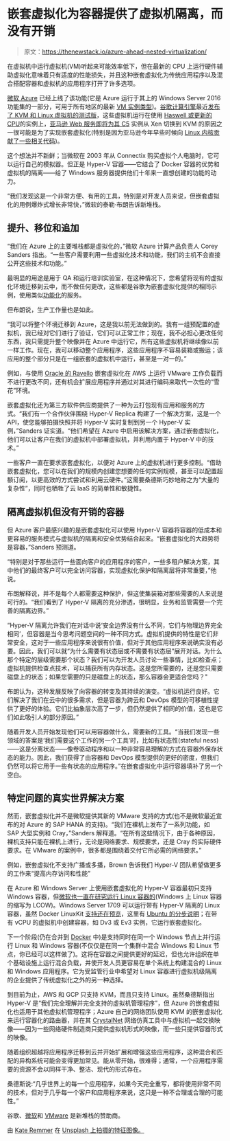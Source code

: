 # 嵌套虚拟化为容器提供了虚拟机隔离，而没有开销

> 原文：<https://thenewstack.io/azure-ahead-nested-virtualization/>

在虚拟机中运行虚拟机(VM)听起来可能效率低下，但在最新的 CPU 上运行硬件辅助虚拟化意味着只有适度的性能损失，并且这种嵌套虚拟化为传统应用程序以及混合搭配容器和虚拟机的应用程序打开了许多选项。

[微软 Azure](https://azure.microsoft.com/en-us/?v=17.14) 已经上线了该功能(它是 Azure 运行于其上的 Windows Server 2016 功能集的一部分，可用于所有地区的最新 [VM 实例类型](https://azure.microsoft.com/en-us/blog/introducing-the-new-dv3-and-ev3-vm-sizes/))。[谷歌计算引擎](https://cloud.google.com/kubernetes-engine)最近[发布了 KVM 和 Linux 虚拟机的测试版](https://cloudplatform.googleblog.com/2017/09/introducing-nested-virtualization-for.html)，这些虚拟机运行在使用 [Haswell 或更新的 CPU](https://cloud.google.com/compute/docs/regions-zones/regions-zones#available)的实例上，[亚马逊 Web 服务即将为其 C5](https://www.theregister.co.uk/2017/11/07/aws_writes_new_kvm_based_hypervisor_to_make_its_cloud_go_faster/) 实例从 Xen 切换到 KVM 的原因之一很可能是为了实现嵌套虚拟化(特别是因为亚马逊今年早些时候向 [Linux 内核贡献了一些相关代码](https://git.kernel.org/pub/scm/linux/kernel/git/torvalds/linux.git/commit/?id=e1d39b17e044e8ae819827810d87d809ba5f58c0))。

这个想法并不新鲜；当微软在 2003 年从 Connectix 购买虚拟个人电脑时，它可以运行自己的模拟器。但正是 Hyper-V 容器——它结合了 Docker 容器的优势和虚拟机的隔离——给了 Windows 服务器提供他们十年来一直想创建的功能的动力。

“我们发现这是一个非常方便、有用的工具，特别是对开发人员来说，但嵌套虚拟化的用例爆炸式增长非常快，”微软的泰勒·布朗告诉新堆栈。

## 提升、移位和追加

“我们在 Azure 上的主要堆栈都是虚拟化的，”微软 Azure 计算产品负责人 Corey Sanders 指出。“一些客户需要利用一些虚拟化技术和功能，我们的主机不会直接公开这些技术和功能。”

最明显的用途是用于 QA 和运行培训实验室，在这种情况下，您希望将现有的虚拟化环境迁移到云中，而不做任何更改，这些都是谷歌为嵌套虚拟化提供的相同示例，使用类似[功能化](http://www.functionize.com/)的服务。

但布朗说，生产工作量也是如此。

“我可以将整个环境迁移到 Azure，这是我以前无法做到的。我有一组预配置的虚拟机，我已经对它们进行了验证，它们可以正常工作；现在，我不必担心更改任何东西，我只需提升整个映像并在 Azure 中运行它，所有这些虚拟机将继续像以前一样工作。现在，我可以移动整个应用程序，这些应用程序不容易装箱或搬运；该应用的整个部分只是在一组嵌套的虚拟机中运行，甚至是一对一的。”

例如，与使用 [Oracle 的 Ravello](https://cloud.oracle.com/en_US/ravello) 嵌套虚拟化在 AWS 上运行 VMware 工作负载而不进行更改不同，还有机会扩展应用程序并通过对其进行编码来取代一次性的“雪花”环境。

嵌套虚拟化还为第三方软件供应商提供了一种为云打包现有应用和服务的方式。“我们有一个合作伙伴围绕 Hyper-V Replica 构建了一个解决方案，这是一个 API，使您能够拍摄快照并将 Hyper-V 实时复制到另一个 Hyper-V 实例，”Sanders 证实道。“他们希望在 Azure 中启用该解决方案，通过嵌套虚拟化，他们可以让客户在我们的虚拟机中部署虚拟机，并利用内置于 Hyper-V 中的技术。”

一些客户一直在要求嵌套虚拟化，以便对 Azure 上的虚拟机进行更多控制。“借助嵌套虚拟化，您可以在我们的规模内创建您想要的任何实例规模，甚至可以配置超额订阅，以更高效的方式尝试和利用云硬件。”这需要桑德斯巧妙地称之为“大量的复杂性”，同时也牺牲了云 IaaS 的简单性和敏捷性。

## 隔离虚拟机但没有开销的容器

但 Azure 客户最感兴趣的是嵌套虚拟化可以使用 Hyper-V 容器将容器的低成本和更容易的服务模式与虚拟机的隔离和安全优势结合起来。“嵌套虚拟化的大趋势将是容器，”Sanders 预测道。

“特别是对于那些运行一些面向客户的应用程序的客户，一些多租户解决方案，其中他们的最终客户可以完全访问容器，实现虚拟化保护和隔离层将非常重要，”他说。

布朗解释说，并不是每个人都需要这种保护，但这使集装箱对那些需要的人来说是可行的。“我们看到了 Hyper-V 隔离的充分渗透，很明显，业务和监管需要一个完善的隔离边界。”

“Hyper-V 隔离允许我们在对话中说‘安全边界没有什么不同，它们与物理边界完全相同’，但容器是当今思考问题空间的一种不同方式。虚拟机提供的特性是它们非常安全，这对于一些应用程序来说很有价值，但对于其他应用程序来说确实没有必要。因此，我们可以就“为什么需要有状态层或不需要有状态层”展开对话。为什么那个特定的层级需要那个状态？我们可以为开发人员讨论一些事情，比如检查点；虚拟机提供检查点技术，可以捕获所有内存状态。这是您所需要的，还是您只需要磁盘上的状态；如果您需要的只是磁盘上的状态，那么容器会更适合您吗？"

布朗认为，这种发展反映了向容器的转变及其持续的演变。“虚拟机运行良好。它们解决了我们在云中的很多需求，但是容器为跨云和 DevOps 模型的可移植性提供了更好的体验。它们比抽象层次高了一步，但仍然提供了相同的价值，这也是它们如此吸引人的部分原因。”

随着开发人员开始发现他们可以用容器做什么，需要新的工具。“当我们发现一些领域的答案是‘我们需要这个工作的另一个工具’时，比如有状态性(stateful ness)——这是分离状态——像卷驱动程序和以一种非常容易理解的方式在容器外保存状态的能力。因此，我们获得了由容器和 DevOps 模型提供的更好的密度，但我们仍然可以将它用于一些有状态的应用程序。”在嵌套虚拟化中运行容器填补了另一个空白。

## 特定问题的真实世界解决方案

然而，嵌套虚拟化并不是微软提供其新的 VMware 支持的方式(也不是微软最近宣布的对 Azure 的 SAP HANA 的支持)。“我们在裸机上发布了一系列功能，如 SAP 大型实例和 Cray，”Sanders 解释道。“在所有这些情况下，由于各种原因，裸机支持只能在裸机上进行，无论是网络要求、规模要求，还是 Cray 的实际硬件要求。在 VMware 的案例中，很多都是围绕着交付它所必需的网络要求。”

例如，嵌套虚拟化不支持广播或多播，Brown 告诉我们 Hyper-V 团队希望做更多的工作来“提高内存访问和性能”

在 Azure 和 Windows Server 上使用嵌套虚拟化的 Hyper-V 容器最初只支持 Windows 容器，但[微软也一直在研究运行 Linux 容器的](https://cloudblogs.microsoft.com/hybridcloud/2017/04/18/dockercon-2017-powering-new-linux-innovations-with-hyper-v-isolation-and-windows-server/)(Windows 上 Linux 容器的缩写为 LCOW)。Windows Server 1709 可以运行带有 Hyper-V 隔离的 Linux 容器，虽然 Docker LinuxKit [支持还在预览](https://blog.docker.com/2017/09/preview-linux-containers-on-windows/)，这里有 [Ubuntu 的分步说明](https://tutorials.ubuntu.com/tutorial/tutorial-windows-ubuntu-hyperv-containers#0)；在带有 vCPU 的虚拟机中创建容器，如 Dv3 或 Ev3 实例，它运行嵌套虚拟化。

下一个阶段(仍在合并到 [Docker](https://github.com/moby/moby/pull/34859) 中)是支持同时在同一个 Windows 节点上并行运行 Linux 和 Windows 容器(不仅仅是在同一个集群中混合 Windows 和 Linux 节点，你已经可以这样做了)。这将在容器之间提供更好的延迟，但也允许组织在单个基础设施上运行混合负载，并使开发人员更容易在单个系统上构建混合的 Linux 和 Windows 应用程序。它为受监管行业中希望对 Linux 容器进行虚拟机级隔离的企业提供了传统虚拟化之外的另一种选择。

到目前为止，AWS 和 GCP 只支持 KVM，而且只支持 Linux。虽然桑德斯指出 Hyper-V 是“我们完全理解并完全支持的虚拟机管理程序”，但 Azure 的嵌套虚拟化也适用于其他虚拟机管理程序；Azure 自己的网络团队使用 KVM 的嵌套虚拟化来运行容器化的路由器，并在其 [CrystalNet](https://www.microsoft.com/en-us/research/publication/crystalnet-faithfully-emulating-large-production-networks) 网络仿真工具中与虚拟机一起交换映像——因为一些网络硬件制造商只提供虚拟机形式的映像，而一些只提供容器形式的映像。

随着组织超越将应用程序迁移到云并开始扩展和增强这些应用程序，这种混合和匹配的异构系统可能会变得更加常见。能从零开始，很难得；通常，一个应用程序需要的资源不会以同样干净、整洁、现代的形式存在。

桑德斯说:“几乎世界上的每一个应用程序，如果今天完全重写，都将使用非常不同的技术，但对于几乎每一个客户和应用程序来说，这只是一种不合理或合理的可能性。”

谷歌、[微软](https://azure.microsoft.com/en-us/?v=17.14)和 [VMware](https://www.vmware.com/cloud-solutions/app-modernization/cloud-native-apps.html) 是新堆栈的赞助商。

由 [Kate Remmer](https://unsplash.com/photos/05_sUnshoaE?utm_source=unsplash&utm_medium=referral&utm_content=creditCopyText) 在 [Unsplash 上拍摄的特征图像。](https://unsplash.com/?utm_source=unsplash&utm_medium=referral&utm_content=creditCopyText)

<svg xmlns:xlink="http://www.w3.org/1999/xlink" viewBox="0 0 68 31" version="1.1"><title>Group</title> <desc>Created with Sketch.</desc></svg>